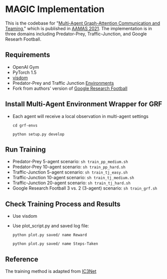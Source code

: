 # MAGIC Implementation
This is the codebase for "[Multi-Agent Graph-Attention Communication and Teaming](https://chrisyrniu.github.io/files/aamas2021.pdf)," which is published in [AAMAS 2021](https://aamas2021.soton.ac.uk/). The implementation is in three domains including Predator-Prey, Traffic-Junction, and Google Researh Football.

## Requirements
* OpenAI Gym
* PyTorch 1.5
* [visdom](https://github.com/facebookresearch/visdom)
* Predator-Prey and Traffic Junction [Environments](https://github.com/apsdehal/ic3net-envs)
* Fork from authors' version of [Google Research Football](https://github.com/chrisyrniu/football) 


## Install Multi-Agent Environment Wrapper for GRF
* Each agent will receive a local observation in multi-agent settings 

  `cd grf-envs`

  `python setup.py develop`

## Run Training
* Predator-Prey 5-agent scenario:
  `sh train_pp_medium.sh`
* Predator-Prey 10-agent scenario:
  `sh train_pp_hard.sh`
* Traffic-Junction 5-agent scenario:
  `sh train_tj_easy.sh`
* Traffic-Junction 10-agent scenario:
  `sh train_tj_medium.sh`
* Traffic-Junction 20-agent scenario:
  `sh train_tj_hard.sh`
* Google Research Football 3 vs. 2 (3-agent) scenario:
  `sh train_grf.sh`

## Check Training Process and Results
* Use visdom
* Use plot_script.py and saved log file:

  `python plot.py saved/ name Reward`

  `python plot.py saved/ name Steps-Taken`

## Reference
The training method is adapted from [IC3Net](https://github.com/IC3Net/IC3Net)
